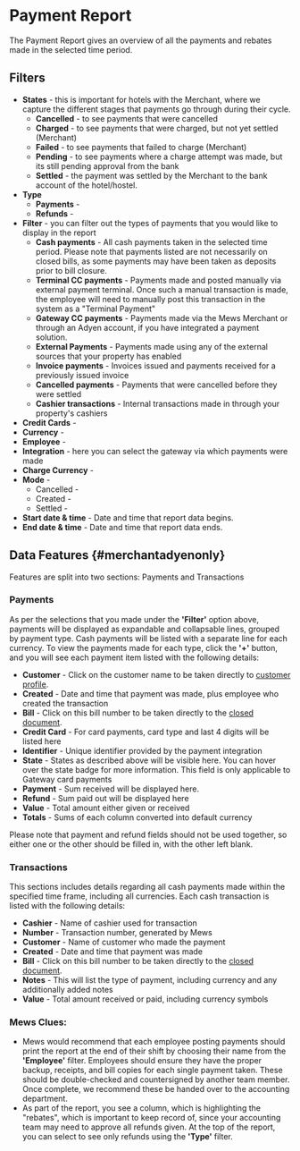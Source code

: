 # Payment Report

The Payment Report gives an overview of all the payments and rebates made in the selected time period.

## Filters

* **States** - this is important for hotels with the Merchant, where we capture the different stages that payments go through during their cycle.
  * **Cancelled** - to see payments that were cancelled
  * **Charged** - to see payments that were charged, but not yet settled \(Merchant\)
  * **Failed** - to see payments that failed to charge \(Merchant\)
  * **Pending** - to see payments where a charge attempt was made, but its still pending approval from the bank
  * **Settled** - the payment was settled by the Merchant to the bank account of the hotel/hostel.
* **Type**
  * **Payments** - 
  * **Refunds** - 
* **Filter** - you can filter out the types of payments that you would like to display in the report
  * **Cash payments** - All cash payments taken in the selected time period. Please note that payments listed are not necessarily on closed bills, as some payments may have been taken as deposits prior to bill closure.
  * **Terminal CC payments** - Payments made and posted manually via external payment terminal. Once such a manual transaction is made, the employee will need to manually post this transaction in the system as a "Terminal Payment"
  * **Gateway CC payments** - Payments made via the Mews Merchant or through an Adyen account, if you have integrated a payment solution. 
  * **External Payments** - Payments made using any of the external sources that your property has enabled
  * **Invoice payments** - Invoices issued and payments received for a previously issued invoice
  * **Cancelled payments** - Payments that were cancelled before they were settled
  * **Cashier transactions** - Internal transactions made in through your property's cashiers
* **Credit Cards** - 
* **Currency** - 
* **Employee** - 
* **Integration** - here you can select the gateway via which payments were made
* **Charge Currency** - 
* **Mode** - 
  * Cancelled - 
  * Created - 
  * Settled - 
* **Start date & time** - Date and time that report data begins. 
* **End date & time** - Date and time that report data ends.

## Data Features {#merchantadyenonly}

Features are split into two sections: Payments and Transactions

### Payments

As per the selections that you made under the **'Filter'** option above, payments will be displayed as expandable and collapsable lines, grouped by payment type. Cash payments will be listed with a separate line for each currency. To view the payments made for each type, click the **'+'** button, and you will see each payment item listed with the following details:

* **Customer** - Click on the customer name to be taken directly to [customer profile](https://github.com/mews-systems/commander-guide/tree/aba4aad5c9d2bc8ec74b2a6c202f25d981c8b45b/profiles/customer-profile/customer-profile-sections/profile.md).
* **Created** - Date and time that payment was made, plus employee who created the transaction
* **Bill** - Click on this bill number to be taken directly to the [closed document](https://github.com/mews-systems/commander-guide/tree/aba4aad5c9d2bc8ec74b2a6c202f25d981c8b45b/profiles/customer-profile/customer-profile-sections/billing/close-a-bill.md).
* **Credit Card** - For card payments, card type and last 4 digits will be listed here
* **Identifier** - Unique identifier provided by the payment integration
* **State** - States as described above will be visible here. You can hover over the state badge for more information. This field is only applicable to Gateway card payments 
* **Payment** - Sum received will be displayed here.
* **Refund** - Sum paid out will be displayed here
* **Value** - Total amount either given or received
* **Totals** - Sums of each column converted into default currency

Please note that payment and refund fields should not be used together, so either one or the other should be filled in, with the other left blank.

### Transactions

This sections includes details regarding all cash payments made within the specified time frame, including all currencies. Each cash transaction is listed with the following details:

* **Cashier** - Name of cashier used for transaction
* **Number** - Transaction number, generated by Mews
* **Customer** - Name of customer who made the payment
* **Created** - Date and time that payment was made
* **Bill** - Click on this bill number to be taken directly to the [closed document](https://github.com/mews-systems/commander-guide/tree/aba4aad5c9d2bc8ec74b2a6c202f25d981c8b45b/profiles/customer-profile/customer-profile-sections/billing/close-a-bill.md).
* **Notes** - This will list the type of payment, including currency and any additionally added notes
* **Value** - Total amount received or paid, including currency symbols

### Mews Clues:

* Mews would recommend that each employee posting payments should print the report at the end of their shift by choosing their name from the **'Employee'** filter. Employees should ensure they have the proper backup, receipts, and bill copies for each single payment taken. These should be double-checked and countersigned by another team member. Once complete, we recommend these be handed over to the accounting department.
* As part of the report, you see a column, which is highlighting the "rebates", which is important to keep record of, since your accounting team may need to approve all refunds given. At the top of the report, you can select to see only refunds using the **'Type'** filter.

